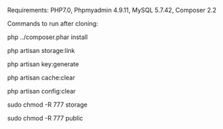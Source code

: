 Requirements: PHP7.0, Phpmyadmin 4.9.11, MySQL 5.7.42, Composer 2.2

Commands to run after cloning:

php ../composer.phar install

php artisan storage:link

php artisan key:generate

php artisan cache:clear

php artisan config:clear

sudo chmod -R 777 storage

sudo chmod -R 777 public
